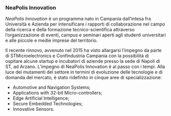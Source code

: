 ### NeaPolis Innovation
_NeaPolis Innovation_ è un programma nato in Campania dall’intesa fra Università e Azienda per intensificare i rapporti di collaborazione nel campo della ricerca e della formazione tecnico-scientifica attraverso l’organizzazione di eventi, campus e seminari aperti agli studenti universitari e alle piccole e medie imprese del territorio.

Il recente rinnovo, avvenuto nel 2015 ha visto allargarsi l’impegno da parte di STMicroelectronics e Confindustria Campania con la possibilità di ospitare alcune startup e incubatori di aziende presso la sede di Napoli di ST, ad Arzano. L’impegno di NeaPolis Innovation è al passo con i tempi. Alla luce dei mutamenti del settore in termini di evoluzione delle tecnologie e di domanda del mercato, è stato ridefinito in cinque aree di specializzazione:
- Automotive and Navigation Systems;
- Applications with 32-bit Micro-controllers;
- Edge Artificial Intelligence;
- Secure Embedded Technologies;
- Innovative Sensors.
